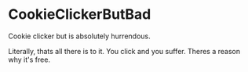 # CookieClickerButBad
Cookie clicker but is absolutely hurrendous.

Literally, thats all there is to it. You click and you suffer. Theres a reason why it's free.
